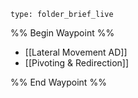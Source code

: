 
```ccard
type: folder_brief_live
```
 
%% Begin Waypoint %%
- [[Lateral Movement AD]]
- [[Pivoting & Redirection]]

%% End Waypoint %%
